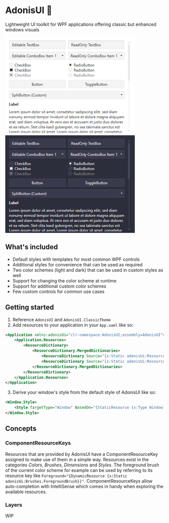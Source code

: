 # AdonisUI 💪
Lightweight UI toolkit for WPF applications offering classic but enhanced windows visuals

![Light color scheme overview](./Docs/Img/adonis-demo-peak-light.png)
![Dark color scheme overview](./Docs/Img/adonis-demo-peak-dark.png)

## What's included

- Default styles with templates for most common WPF controls
- Additional styles for convenience that can be used as required
- Two color schemes (light and dark) that can be used in custom styles as well
- Support for changing the color scheme at runtime
- Support for additional custom color schemes
- Few custom controls for common use cases

## Getting started

1. Reference `AdonisUI` and `AdonisUI.ClassicTheme`
2. Add resources to your application in your `App.xaml` like so:

```xml
<Application xmlns:adonisUi="clr-namespace:AdonisUI;assembly=AdonisUI">
    <Application.Resources>
        <ResourceDictionary>
            <ResourceDictionary.MergedDictionaries>
                <ResourceDictionary Source="{x:Static adonisUi:ResourceLocator.LightColorScheme}"/>
                <ResourceDictionary Source="{x:Static adonisUi:ResourceLocator.ClassicTheme}"/>
            </ResourceDictionary.MergedDictionaries>
        </ResourceDictionary>
    </Application.Resources>
</Application>
```

3. Derive your window's style from the default style of AdonisUI like so:

```xml
<Window.Style>
    <Style TargetType="Window" BasedOn="{StaticResource {x:Type Window}}"/>
</Window.Style>
```

## Concepts

### ComponentResourceKeys

Resources that are provided by AdonisUI have a ComponentResourceKey assigned to make use of them in a simple way. Resources exist in the categories _Colors_, _Brushes_, _Dimensions_ and _Styles_. The foreground brush of the current color scheme for example can be used by referring to its resource key like `Foreground="{DynamicResource {x:Static adonisUi:Brushes.ForegroundBrush}}"`. ComponentResourceKeys allow auto-completion with IntelliSense which comes in handy when exploring the available resources.

### Layers

WIP
